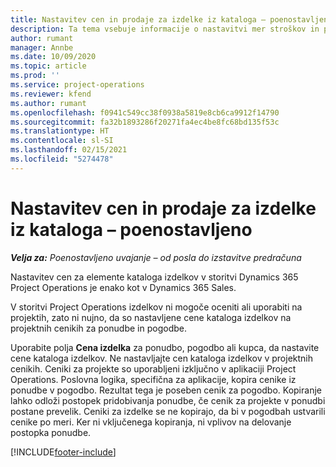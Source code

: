```yaml
---
title: Nastavitev cen in prodaje za izdelke iz kataloga – poenostavljeno
description: Ta tema vsebuje informacije o nastavitvi mer stroškov in prodajnih zneskov za elemente v katalogu izdelkov.
author: rumant
manager: Annbe
ms.date: 10/09/2020
ms.topic: article
ms.prod: ''
ms.service: project-operations
ms.reviewer: kfend
ms.author: rumant
ms.openlocfilehash: f0941c549cc38f0938a5819e8cb6ca9912f14790
ms.sourcegitcommit: fa32b1893286f20271fa4ec4be8fc68bd135f53c
ms.translationtype: HT
ms.contentlocale: sl-SI
ms.lasthandoff: 02/15/2021
ms.locfileid: "5274478"
---
```

# <a name="set-up-cost-and-sales-rates-for-catalog-products---lite"></a>Nastavitev cen in prodaje za izdelke iz kataloga – poenostavljeno

_**Velja za:** Poenostavljeno uvajanje – od posla do izstavitve predračuna_


Nastavitev cen za elemente kataloga izdelkov v storitvi Dynamics 365 Project Operations je enako kot v Dynamics 365 Sales.

V storitvi Project Operations izdelkov ni mogoče oceniti ali uporabiti na projektih, zato ni nujno, da so nastavljene cene kataloga izdelkov na projektnih cenikih za ponudbe in pogodbe.

Uporabite polja **Cena izdelka** za ponudbo, pogodbo ali kupca, da nastavite cene kataloga izdelkov. Ne nastavljajte cen kataloga izdelkov v projektnih cenikih. Ceniki za projekte so uporabljeni izključno v aplikaciji Project Operations. Poslovna logika, specifična za aplikacije, kopira cenike iz ponudbe v pogodbo. Rezultat tega je poseben cenik za pogodbo. Kopiranje lahko odloži postopek pridobivanja ponudbe, če cenik za projekte v ponudbi postane prevelik. Ceniki za izdelke se ne kopirajo, da bi v pogodbah ustvarili cenike po meri. Ker ni vključenega kopiranja, ni vplivov na delovanje postopka ponudbe.


[!INCLUDE[footer-include](../../includes/footer-banner.md)]